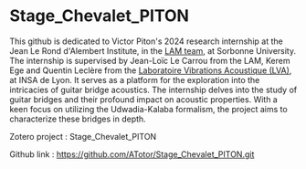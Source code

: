 # Stage_Chevalet_PITON


This github is dedicated to Victor Piton's 2024 research internship at the Jean Le Rond d'Alembert Institute, in the [LAM team](https://www.lam.jussieu.fr/), at Sorbonne University. The internship is supervised by Jean-Loïc Le Carrou from the LAM, Kerem Ege and Quentin Leclère from the [Laboratoire Vibrations Acoustique (LVA)](https://lva.insa-lyon.fr/fr), at INSA de Lyon. It serves as a platform for the exploration into the intricacies of guitar bridge acoustics. The internship delves into the study of guitar bridges and their profound impact on acoustic properties. With a keen focus on utilizing the Udwadia-Kalaba formalism, the project aims to characterize these bridges in depth. 

Zotero project : Stage_Chevalet_PITON

Github link : https://github.com/ATotor/Stage_Chevalet_PITON.git